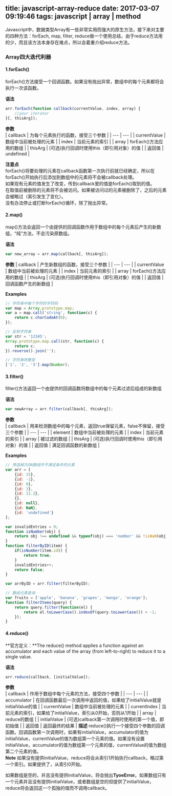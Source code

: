 title: javascript-array-reduce
date: 2017-03-07 09:19:46
tags: javascript | array | method
---
Javascript中，数据类型Array有一些非常实用而强大的原生方法，接下来对主要的四种方法：forEach, map, filter, reduce做一个使用总结，由于reduce方法用的少，而且该方法本身存在难点，所以会着重介绍reduce方法。

### Array四大迭代利器
#### 1.forEach()   
forEach()方法接受一个回调函数。如果没有抛出异常，数组中的每个元素都将会执行一次该函数。   

**语法**
```javascript
arr.forEach(function callback(currentValue, index, array) {
    //your iterator
}[, thisArg]);
```
**参数**   
| callback | 为每个元素执行的函数，接受三个参数 |
| --- | --- |
| currentValue | 数组中当前被处理的元素 |
| index | 当前元素的索引 |
| array | forEach()方法应用的数组 |
| thisArg | (可选)执行回调时使用this（即引用对象）的值 |
| 返回值 | undefined |

**注意点**   
forEach()将要处理的元素在callback函数第一次执行前就已经确定，所以在forEach()开始执行后添加到数组中的元素将不会被callback处理。   
如果现有元素的值发生了改变，传到callback里的值是forEach()取到的值。   
在取值前被删除的元素将不会被访问。如果被访问过的元素被删除了，之后的元素会被略过（索引发生了变化）。   
没有办法停止或打断forEach()循环，除了抛出异常。

#### 2.map()
map()方法会返回一个由提供的回调函数作用于数组中的每个元素后产生的新数组，“纯”方法，不会污染原数组。   

**语法**
```javascript
var new_array = arr.map(callback[, thisArg]);
```
**参数**
| callback | 产生新数组的函数，接受三个参数 |
| --- | --- |
| currentValue | 数组中当前被处理的元素 |
| index | 当前元素的索引 |
| array | forEach()方法应用的数组 |
| thisArg | (可选)执行回调时使用this（即引用对象）的值 |
| 返回值 | 回调函数产生的新数组 |

**Examples**
```javascript
// 字符串中每个字符的字符码
var map = Array.prototype.map;
var a = map.call('string', function(c) {
    return c.charCodeAt(0);
});
```
```javascript
// 反转字符串
var str = '12345';
Array.prototype.map.call(str, function(c) {
    return c;
}).reverse().join('');
```
```javascript
// 字符串转整型
['1', '2', '3'].map(Number);
```

#### 3.filter()
filter()方法返回一个由提供的回调函数将数组中的每个元素过滤后组成的新数组

**语法**   
```javascript
var newArray = arr.filter(callback[, thisArg]);
```
**参数**   
| callback | 用来检测数组中的每个元素，返回true保留元素，false不保留，接受三个参数 |
| --- | --- |
| element | 数组中当前被处理的元素 |
| index | 当前元素的索引 |
| array | 被过滤的数组 |
| thisArg | (可选)执行回调时使用this（即引用对象）的值 |
| 返回值 | 满足回调函数的新数组 |

**Examples**
```javascript
// 筛选掉JSON数组中不满足条件的元素
var arr = [
    {id: 15},
    {id: -1},
    {id: 0},
    {id: 3},
    {id: 12.2},
    {},
    {id: null},
    {id: NaN},
    {id: 'undefined'}
];

var invalidEntries = 0;
function isNumber(obj) {
    return obj !== undefined && typeof(obj) === 'number' && !isNaN(obj);
}
function filterByID(item) {
    if(isNumber(item.id)) {
        return true;
    }
    invalidEntries++;
    return false;
}

var arrByID = arr.filter(filterByID);
```
```javascript
// 数组元素查询
var fruits = ['apple', 'banana', 'grapes', 'mango', 'orange'];
function filterItems(query) {
    return query.filter(function(el) {
        return el.toLowerCase().indexOf(query.toLowerCase()) > -1;
    });
}
```

#### 4.reduce()
**官方定义：**The reduce() method applies a function against an accumulator and each value of the array (from left-to-right) to reduce it to a single value.   

**语法**   
```javascript
arr.reduce(callback, [initialValue]);
```
**参数**   
| callback | 作用于数组中每个元素的方法，接受四个参数 |
| --- | --- |
| accumulator | 在回调函数最后一次调用中返回的值，如果给了initialValue就是initialValue的值 |
| currentValue | 数组中当前被处理的元素 |
| currentIndex | 当前元素的索引，如果给了initialValue，索引从0开始，否则从1开始 |
| array | reduce的数组 |
| initialValue | (可选)callback第一次调用时使用的第一个值，即初始值 |
| 返回值 | 返回最终的结果 |
**描述**
reduce()执行一个接受四个参数的回调函数。回调函数第一次调用时，如果有initialValue，accumulator的值为initialValue，currentValue的值为数组第一个元素的值。如果没有设置initialValue，accumulator的值为数组第一个元素的值，currentValue的值为数组第二个元素的值。   
**Note** 如果没有提供initialValue，reduce将会从索引1开始执行callback，略过第一个索引。如果提供了，从索引0开始。   

如果数组是空的，并且没有提供initialValue，将会抛出**TyoeError**。如果数组只有一个元素并且没有提供initialValue，或者数组是空的但提供了initialValue，reduce将会返回这一个孤独的值而不调用callback。   

